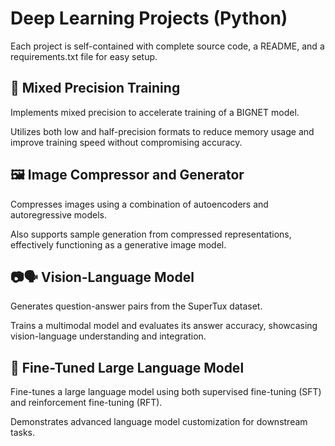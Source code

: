# Deep Learning Projects (Python)
Each project is self-contained with complete source code, a README, and a requirements.txt file for easy setup.

## 🔁 Mixed Precision Training
Implements mixed precision to accelerate training of a BIGNET model.

Utilizes both low and half-precision formats to reduce memory usage and improve training speed without compromising accuracy.

## 🖼️ Image Compressor and Generator
Compresses images using a combination of autoencoders and autoregressive models.

Also supports sample generation from compressed representations, effectively functioning as a generative image model.

## 📷🗣️ Vision-Language Model
Generates question-answer pairs from the SuperTux dataset.

Trains a multimodal model and evaluates its answer accuracy, showcasing vision-language understanding and integration.

## 🧠 Fine-Tuned Large Language Model
Fine-tunes a large language model using both supervised fine-tuning (SFT) and reinforcement fine-tuning (RFT).

Demonstrates advanced language model customization for downstream tasks.
